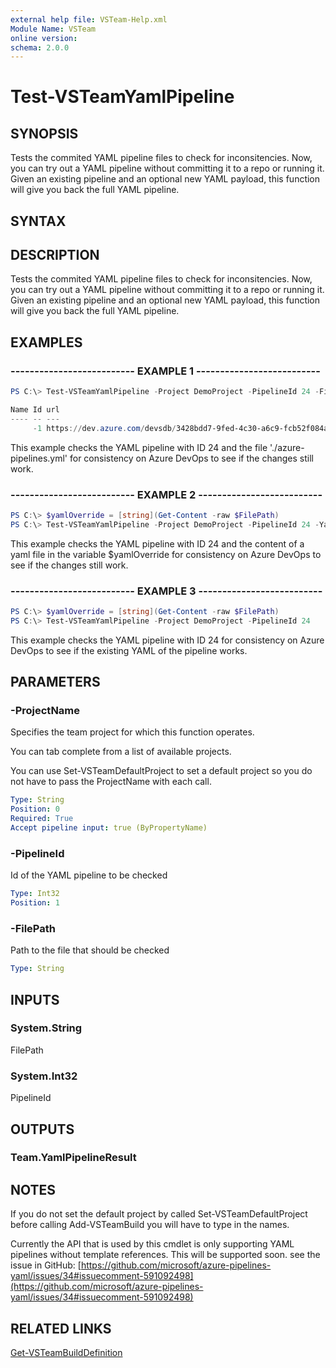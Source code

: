 ```yaml
---
external help file: VSTeam-Help.xml
Module Name: VSTeam
online version:
schema: 2.0.0
---
```


# Test-VSTeamYamlPipeline

## SYNOPSIS

Tests the commited YAML pipeline files to check for inconsitencies. Now, you can try out a YAML pipeline without committing it to a repo or running it. Given an existing pipeline and an optional new YAML payload, this function will give you back the full YAML pipeline.

## SYNTAX

## DESCRIPTION

Tests the commited YAML pipeline files to check for inconsitencies. Now, you can try out a YAML pipeline without committing it to a repo or running it. Given an existing pipeline and an optional new YAML payload, this function will give you back the full YAML pipeline.

## EXAMPLES

### -------------------------- EXAMPLE 1 --------------------------

```PowerShell
PS C:\> Test-VSTeamYamlPipeline -Project DemoProject -PipelineId 24 -FilePath './azure-pipelines.yml'

Name Id url                                                                                           state
---- -- ---                                                                                           -----
     -1 https://dev.azure.com/devsdb/3428bdd7-9fed-4c30-a6c9-fcb52f084ab9/_apis/pipelines/24/runs/-1 unknown
```

This example checks the YAML pipeline with ID 24 and the file './azure-pipelines.yml' for consistency on Azure DevOps to see if the changes still work.

### -------------------------- EXAMPLE 2 --------------------------

```PowerShell
PS C:\> $yamlOverride = [string](Get-Content -raw $FilePath)
PS C:\> Test-VSTeamYamlPipeline -Project DemoProject -PipelineId 24 -YamlOverride $yamlOverride
```

This example checks the YAML pipeline with ID 24 and the content of a yaml file in the variable $yamlOverride for consistency on Azure DevOps to see if the changes still work.

### -------------------------- EXAMPLE 3 --------------------------

```PowerShell
PS C:\> $yamlOverride = [string](Get-Content -raw $FilePath)
PS C:\> Test-VSTeamYamlPipeline -Project DemoProject -PipelineId 24
```

This example checks the YAML pipeline with ID 24 for consistency on Azure DevOps to see if the existing YAML of the pipeline works.

## PARAMETERS

### -ProjectName

Specifies the team project for which this function operates.

You can tab complete from a list of available projects.

You can use Set-VSTeamDefaultProject to set a default project so
you do not have to pass the ProjectName with each call.

```yaml
Type: String
Position: 0
Required: True
Accept pipeline input: true (ByPropertyName)
```

### -PipelineId

Id of the YAML pipeline to be checked

```yaml
Type: Int32
Position: 1
```

### -FilePath

Path to the file that should be checked

```yaml
Type: String
```

## INPUTS

### System.String

FilePath

### System.Int32

PipelineId

## OUTPUTS

### Team.YamlPipelineResult

## NOTES

If you do not set the default project by called Set-VSTeamDefaultProject before calling Add-VSTeamBuild you will have to type in the names.

Currently the API that is used by this cmdlet is only supporting YAML pipelines without template references. This will be supported soon. see the issue in GitHub: [https://github.com/microsoft/azure-pipelines-yaml/issues/34#issuecomment-591092498](https://github.com/microsoft/azure-pipelines-yaml/issues/34#issuecomment-591092498)

## RELATED LINKS

[Get-VSTeamBuildDefinition](Get-VSTeamBuildDefinition.md)

